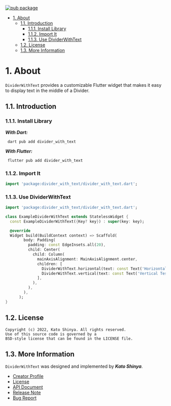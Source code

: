 [![pub package](https://img.shields.io/pub/v/divider_with_text.svg)](https://pub.dev/packages/divider_with_text)

<!-- TOC -->

- [1. About](#1-about)
  - [1.1. Introduction](#11-introduction)
    - [1.1.1. Install Library](#111-install-library)
    - [1.1.2. Import It](#112-import-it)
    - [1.1.3. Use DividerWithText](#113-use-dividerwithtext)
  - [1.2. License](#12-license)
  - [1.3. More Information](#13-more-information)

<!-- /TOC -->

# 1. About

`DividerWithText` provides a customizable Flutter widget that makes it easy to display text in the middle of a Divider.

## 1.1. Introduction

### 1.1.1. Install Library

**_With Dart:_**

```terminal
 dart pub add divider_with_text
```

**_With Flutter:_**

```terminal
 flutter pub add divider_with_text
```

### 1.1.2. Import It

```dart
import 'package:divider_with_text/divider_with_text.dart';
```

### 1.1.3. Use DividerWithText

```dart
import 'package:divider_with_text/divider_with_text.dart';

class ExampleDividerWithText extends StatelessWidget {
  const ExampleDividerWithText({Key? key}) : super(key: key);

  @override
  Widget build(BuildContext context) => Scaffold(
        body: Padding(
          padding: const EdgeInsets.all(20),
          child: Center(
            child: Column(
              mainAxisAlignment: MainAxisAlignment.center,
              children: [
                DividerWithText.horizontal(text: const Text('Horizontal Test')),
                DividerWithText.vertical(text: const Text('Vertical Test')),
              ],
            ),
          ),
        ),
      );
}
```

## 1.2. License

```license
Copyright (c) 2022, Kato Shinya. All rights reserved.
Use of this source code is governed by a
BSD-style license that can be found in the LICENSE file.
```

## 1.3. More Information

`DividerWithText` was designed and implemented by **_Kato Shinya_**.

- [Creator Profile](https://github.com/myConsciousness)
- [License](https://github.com/myConsciousness/divider_with_text/blob/main/LICENSE)
- [API Document](https://pub.dev/documentation/divider_with_text/latest/divider_with_text/divider_with_text-library.html)
- [Release Note](https://github.com/myConsciousness/divider_with_text/releases)
- [Bug Report](https://github.com/myConsciousness/divider_with_text/issues)
